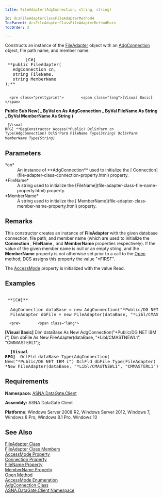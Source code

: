 ```yaml
---
title: FileAdapter(AdgConnection, string, string)

Id: dcsFileAdapterClassFileAdapterMethod4
TocParent: dcsFileAdapterClassFileAdapterMethodMain
TocOrder: 3

---
```


Constructs an instance of the [ FileAdapter](file-adapter-class.html) object with an [AdgConnection](adg-connection-class.html) object, file path name, and member name.
<pre class="prettyprint">        <span class="lang">[C#]</span>
 **public FileAdapter(
   AdgConnection cn,
   string FileName,
   string MemberName
);** 
      </pre>
      <pre class="prettyprint">        <span class="lang">[Visual Basic] </span>
 **Public Sub New( _
   ByVal cn As AdgConnection _
   ByVal FileName As String _
   ByVal MemberName As String
)** 
      </pre>
      <pre class="prettyprint"><code class="avr">        <span class="lang">[Visual RPG]</span>
 **BegConstructor Access(*Public)
   DclSrParm cn Type(AdgConnection)
   DclSrParm FileName Type(*String)
   DclSrParm MemberName Type(*String)** 
     </code> </pre>

## Parameters

<dl>
        <dt>
 *cn* 
        </dt>
        <dd>An instance of **AdgConnection**  used to initialize the [
							Connection](file-adapter-class-connection-property.html) property. </dd>
        <dt>
 *FileName* 
        </dt>
        <dd>A string used to initialize the [FileName](file-adapter-class-file-name-property.html)
								property. </dd>
        <dt>
 *MemberName* 
        </dt>
        <dd>A string used to initialize the [
											MemberName](file-adapter-class-member-name-property.html) property.
									</dd>
</dl>

## Remarks

This constructor creates an instance of **FileAdapter** with the given database connection, file path, and member name (which are used to initialize the **Connection** , **FileName** , and **MemberName** properties respectively). If the value of the given member name is null or an empty string, and the **MemberName** property is not otherwise set prior to a call to the [ Open](file-adapter-class-open-method.html) method, DCS assigns this property the value "*FIRST".

The [AccessMode](file-adapter-class-access-mode-property.html) property is initialized with the value Read.
## Examples

<pre>        <span class="lang">
 **[C#]** 
        </span>
  AdgConnection dataBase = new AdgConnection("*Public/DG NET IBM i");
  FileAdapter dbFile = new FileAdapter(dataBase, "*Libl/CMASTNEWL1", "CMMASTERL1");</pre>
      <pre>        <span class="lang">
 **[Visual Basic]** 
        </span>
  Dim dataBase As New AdgConnection("*Public/DG NET IBM i")
  Dim dbFile As New FileAdapter(dataBase, "*Libl/CMASTNEWL1", "CMMASTERL1");</pre>
      <pre class="prettyprint">        <span class="lang">
 **[Visual RPG]** 
        </span>
  DclFld dataBase Type(AdgConnection) New("*Public/DG NET IBM i")
  DclFld dbFile Type(FileAdapter)
  dbFile = *New FileAdapter(dataBase, "*Libl/CMASTNEWL1", "CMMASTERL1");</pre>

## Requirements

**Namespace:** [ASNA.DataGate.Client](datagate-client-namespace.html) 

**Assembly:** ASNA DataGate Client

**Platforms:** Windows Server 2008 R2, Windows Server 2012, Windows 7, Windows 8 Pro, Windows 8.1 Pro, Windows 10
## See Also


[FileAdapter Class](file-adapter-class.html)
      <br />
[FileAdapter Class Members](file-adapter-members.html)
      <br />
[AccessMode Property](file-adapter-class-access-mode-property.html)
      <br />
[Connection Property](file-adapter-class-connection-property.html)
      <br />
[FileName Property](file-adapter-class-file-name-property.html)
      <br />
[MemberName Property](file-adapter-class-member-name-property.html)
      <br />
[Open Method](file-adapter-class-open-method.html)
      <br />
[AccessMode Enumeration](access-mode-enumeration.html)
      <br />
[AdgConnection Class](adg-connection-class.html)
      <br />
[ASNA.DataGate.Client Namespace](datagate-client-namespace.html)

